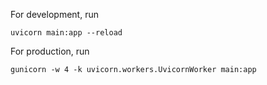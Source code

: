 For development, run

```
uvicorn main:app --reload
```

For production, run

```
gunicorn -w 4 -k uvicorn.workers.UvicornWorker main:app
```